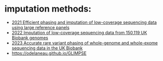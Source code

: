 
# imputation methods:

- [2021 Efficient phasing and imputation of low-coverage sequencing data using large reference panels](https://www.nature.com/articles/s41588-020-00756-0)
- [2022 Imputation of low-coverage sequencing data from 150,119 UK Biobank genomes](https://www.nature.com/articles/s41588-023-01438-3)
- [2023 Accurate rare variant phasing of whole-genome and whole-exome sequencing data in the UK Biobank](https://www.nature.com/articles/s41588-023-01415-w)
- <https://odelaneau.github.io/GLIMPSE>
